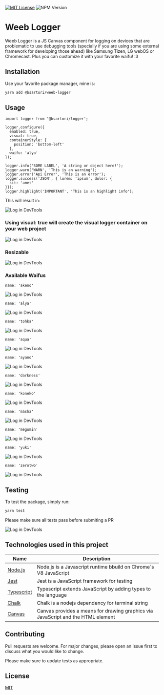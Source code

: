 [![MIT License](https://img.shields.io/badge/License-MIT-green.svg)](https://choosealicense.com/licenses/mit/) ![NPM Version](https://img.shields.io/npm/v/%40bsartori%2Fweeb-logger)


# Weeb Logger

Weeb Logger is a JS Canvas component for logging on devices that are problematic to use debugging tools (specially if you are using some external framework for developing those ahead) like Samsung Tizen, LG webOS or Chromecast. Plus you can customize it with your favorite waifu! :3

## Installation

Use your favorite package manager, mine is:

```bash
yarn add @bsartori/weeb-logger
```

## Usage

```tsx
import logger from '@bsartori/logger';

logger.configure({
  enabled: true,
  visual: true,
  containerStyle: {
    position: 'bottom-left'
  },
  waifu: 'alya'
});

logger.info('SOME LABEL', 'A string or object here!');
logger.warn('WARN', 'This is an warning');
logger.error('Api Error', 'This is an error');
logger.success('JSON', { lorem: 'ipsum', dolor: {
  sit: 'amet'
}});
logger.highlight('IMPORTANT', 'This is an highlight info');
```

This will result in:

![Log in DevTools](https://raw.githubusercontent.com/bruno-sartori/weeb-logger/main/docs/devtools-log.jpg)


### Using visual: true will create the visual logger container on your web project

![Log in DevTools](https://raw.githubusercontent.com/bruno-sartori/weeb-logger/main/docs/logger-on-web-project.jpg)

### Resizable
![Log in DevTools](https://raw.githubusercontent.com/bruno-sartori/weeb-logger/main/docs/resizing.gif)

### Available Waifus
```
name: 'akeno'
```
![Log in DevTools](https://raw.githubusercontent.com/bruno-sartori/weeb-logger/main/docs/logger-akeno.jpg)
```
name: 'alya'
```
![Log in DevTools](https://raw.githubusercontent.com/bruno-sartori/weeb-logger/main/docs/logger-alya.jpg)
```
name: 'tohka'
```
![Log in DevTools](https://raw.githubusercontent.com/bruno-sartori/weeb-logger/main/docs/logger-tohka.jpg)
```
name: 'aqua'
```
![Log in DevTools](https://raw.githubusercontent.com/bruno-sartori/weeb-logger/main/docs/logger-aqua.jpg)
```
name: 'ayano'
```
![Log in DevTools](https://raw.githubusercontent.com/bruno-sartori/weeb-logger/main/docs/logger-ayano.jpg)
```
name: 'darkness'
```
![Log in DevTools](https://raw.githubusercontent.com/bruno-sartori/weeb-logger/main/docs/logger-darkness.jpg)
```
name: 'koneko'
```
![Log in DevTools](https://raw.githubusercontent.com/bruno-sartori/weeb-logger/main/docs/logger-koneko.jpg)
```
name: 'masha'
```
![Log in DevTools](https://raw.githubusercontent.com/bruno-sartori/weeb-logger/main/docs/logger-masha.jpg)
```
name: 'megumin'
```
![Log in DevTools](https://raw.githubusercontent.com/bruno-sartori/weeb-logger/main/docs/logger-megumin.jpg)
```
name: 'yuki'
```
![Log in DevTools](https://raw.githubusercontent.com/bruno-sartori/weeb-logger/main/docs/logger-yuki.jpg)
```
name: 'zerotwo'
```
![Log in DevTools](https://raw.githubusercontent.com/bruno-sartori/weeb-logger/main/docs/logger-zerotwo.jpg)


## Testing

To test the package, simply run:

```sh
yarn test
```
Please make sure all tests pass before submiting a PR

![Log in DevTools](https://raw.githubusercontent.com/bruno-sartori/weeb-logger/main/docs/test.jpg)

## Technologies used in this project

| Name           | Description                                                                                                                             |
|----------------|-----------------------------------------------------------------------------------------------------------------------------------------|
| [Node.js](https://nodejs.org/en)                                      | Node.js is a Javascript runtime bbuild on Chrome`s V8 JavaScript                 |
| [Jest](https://jestjs.io/)                                            | Jest is a JavaScript framework for testing                                       |
| [Typescript](https://www.typescriptlang.org)                          | Typescript extends JavaScript by adding types to the language                    |
| [Chalk](https://github.com/chalk/chalk)                               | Chalk is a nodejs dependency for terminal string                                 |
| [Canvas](https://developer.mozilla.org/pt-BR/docs/Web/API/Canvas_API) | Canvas provides a means for drawing graphics via JavaScript and the HTML element |


## Contributing

Pull requests are welcome. For major changes, please open an issue first
to discuss what you would like to change.

Please make sure to update tests as appropriate.

## License

[MIT](./LICENSE)
